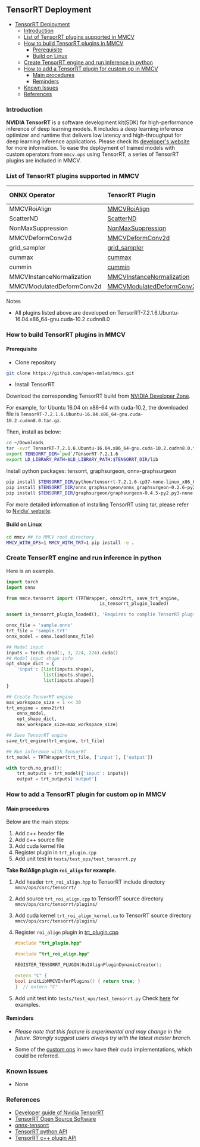 ## TensorRT Deployment

<!-- TOC -->

- [TensorRT Deployment](#tensorrt-deployment)
  - [Introduction](#introduction)
  - [List of TensorRT plugins supported in MMCV](#list-of-tensorrt-plugins-supported-in-mmcv)
  - [How to build TensorRT plugins in MMCV](#how-to-build-tensorrt-plugins-in-mmcv)
    - [Prerequisite](#prerequisite)
    - [Build on Linux](#build-on-linux)
  - [Create TensorRT engine and run inference in python](#create-tensorrt-engine-and-run-inference-in-python)
  - [How to add a TensorRT plugin for custom op in MMCV](#how-to-add-a-tensorrt-plugin-for-custom-op-in-mmcv)
    - [Main procedures](#main-procedures)
    - [Reminders](#reminders)
  - [Known Issues](#known-issues)
  - [References](#references)

<!-- TOC -->

### Introduction

**NVIDIA TensorRT** is a software development kit(SDK) for high-performance inference of deep learning models. It includes a deep learning inference optimizer and runtime that delivers low latency and high-throughput for deep learning inference applications. Please check its [developer's website](https://developer.nvidia.com/tensorrt) for more information.
To ease the deployment of trained models with custom operators from `mmcv.ops` using TensorRT, a series of TensorRT plugins are included in MMCV.

### List of TensorRT plugins supported in MMCV

| ONNX Operator             | TensorRT Plugin                                                                 | MMCV Releases |
|:--------------------------|:--------------------------------------------------------------------------------|:-------------:|
| MMCVRoiAlign              | [MMCVRoiAlign](./tensorrt_custom_ops.md#mmcvroialign)                           |     1.2.6     |
| ScatterND                 | [ScatterND](./tensorrt_custom_ops.md#scatternd)                                 |     1.2.6     |
| NonMaxSuppression         | [NonMaxSuppression](./tensorrt_custom_ops.md#nonmaxsuppression)                 |     1.3.0     |
| MMCVDeformConv2d          | [MMCVDeformConv2d](./tensorrt_custom_ops.md#mmcvdeformconv2d)                   |     1.3.0     |
| grid_sampler              | [grid_sampler](./tensorrt_custom_ops.md#grid-sampler)                           |     1.3.1     |
| cummax                    | [cummax](./tensorrt_custom_ops.md#cummax)                                       |     1.3.5     |
| cummin                    | [cummin](./tensorrt_custom_ops.md#cummin)                                       |     1.3.5     |
| MMCVInstanceNormalization | [MMCVInstanceNormalization](./tensorrt_custom_ops.md#mmcvinstancenormalization) |     1.3.5     |
| MMCVModulatedDeformConv2d | [MMCVModulatedDeformConv2d](./tensorrt_custom_ops.md#mmcvmodulateddeformconv2d) |     1.3.8     |

Notes

- All plugins listed above are developed on TensorRT-7.2.1.6.Ubuntu-16.04.x86_64-gnu.cuda-10.2.cudnn8.0

### How to build TensorRT plugins in MMCV

#### Prerequisite

- Clone repository

```bash
git clone https://github.com/open-mmlab/mmcv.git
```

- Install TensorRT

Download the corresponding TensorRT build from [NVIDIA Developer Zone](https://developer.nvidia.com/nvidia-tensorrt-download).

For example, for Ubuntu 16.04 on x86-64 with cuda-10.2, the downloaded file is `TensorRT-7.2.1.6.Ubuntu-16.04.x86_64-gnu.cuda-10.2.cudnn8.0.tar.gz`.

Then, install as below:

```bash
cd ~/Downloads
tar -xvzf TensorRT-7.2.1.6.Ubuntu-16.04.x86_64-gnu.cuda-10.2.cudnn8.0.tar.gz
export TENSORRT_DIR=`pwd`/TensorRT-7.2.1.6
export LD_LIBRARY_PATH=$LD_LIBRARY_PATH:$TENSORRT_DIR/lib
```

Install python packages: tensorrt, graphsurgeon, onnx-graphsurgeon

```bash
pip install $TENSORRT_DIR/python/tensorrt-7.2.1.6-cp37-none-linux_x86_64.whl
pip install $TENSORRT_DIR/onnx_graphsurgeon/onnx_graphsurgeon-0.2.6-py2.py3-none-any.whl
pip install $TENSORRT_DIR/graphsurgeon/graphsurgeon-0.4.5-py2.py3-none-any.whl
```

For more detailed information of installing TensorRT using tar, please refer to [Nvidia' website](https://docs.nvidia.com/deeplearning/tensorrt/archives/tensorrt-721/install-guide/index.html#installing-tar).

#### Build on Linux

```bash
cd mmcv ## to MMCV root directory
MMCV_WITH_OPS=1 MMCV_WITH_TRT=1 pip install -e .
```

### Create TensorRT engine and run inference in python

Here is an example.

```python
import torch
import onnx

from mmcv.tensorrt import (TRTWrapper, onnx2trt, save_trt_engine,
                                   is_tensorrt_plugin_loaded)

assert is_tensorrt_plugin_loaded(), 'Requires to complie TensorRT plugins in mmcv'

onnx_file = 'sample.onnx'
trt_file = 'sample.trt'
onnx_model = onnx.load(onnx_file)

## Model input
inputs = torch.rand(1, 3, 224, 224).cuda()
## Model input shape info
opt_shape_dict = {
    'input': [list(inputs.shape),
              list(inputs.shape),
              list(inputs.shape)]
}

## Create TensorRT engine
max_workspace_size = 1 << 30
trt_engine = onnx2trt(
    onnx_model,
    opt_shape_dict,
    max_workspace_size=max_workspace_size)

## Save TensorRT engine
save_trt_engine(trt_engine, trt_file)

## Run inference with TensorRT
trt_model = TRTWrapper(trt_file, ['input'], ['output'])

with torch.no_grad():
    trt_outputs = trt_model({'input': inputs})
    output = trt_outputs['output']

```

### How to add a TensorRT plugin for custom op in MMCV

#### Main procedures

Below are the main steps:

1. Add c++ header file
2. Add c++ source file
3. Add cuda kernel file
4. Register plugin in `trt_plugin.cpp`
5. Add unit test in `tests/test_ops/test_tensorrt.py`

**Take RoIAlign plugin `roi_align` for example.**

1. Add header `trt_roi_align.hpp` to TensorRT include directory `mmcv/ops/csrc/tensorrt/`
2. Add source `trt_roi_align.cpp` to TensorRT source directory `mmcv/ops/csrc/tensorrt/plugins/`
3. Add cuda kernel `trt_roi_align_kernel.cu` to TensorRT source directory `mmcv/ops/csrc/tensorrt/plugins/`
4. Register `roi_align` plugin in [trt_plugin.cpp](https://github.com/open-mmlab/mmcv/blob/master/mmcv/ops/csrc/tensorrt/plugins/trt_plugin.cpp)

    ```c++
    #include "trt_plugin.hpp"

    #include "trt_roi_align.hpp"

    REGISTER_TENSORRT_PLUGIN(RoIAlignPluginDynamicCreator);

    extern "C" {
    bool initLibMMCVInferPlugins() { return true; }
    }  // extern "C"
    ```

5. Add unit test into `tests/test_ops/test_tensorrt.py`
   Check [here](https://github.com/open-mmlab/mmcv/blob/master/tests/test_ops/test_tensorrt.py) for examples.

#### Reminders

- *Please note that this feature is experimental and may change in the future. Strongly suggest users always try with the latest master branch.*

- Some of the [custom ops](https://mmcv.readthedocs.io/en/latest/ops.html) in `mmcv` have their cuda implementations, which could be referred.

### Known Issues

- None

### References

- [Developer guide of Nvidia TensorRT](https://docs.nvidia.com/deeplearning/tensorrt/developer-guide/index.html)
- [TensorRT Open Source Software](https://github.com/NVIDIA/TensorRT)
- [onnx-tensorrt](https://github.com/onnx/onnx-tensorrt)
- [TensorRT python API](https://docs.nvidia.com/deeplearning/tensorrt/api/python_api/index.html)
- [TensorRT c++ plugin API](https://docs.nvidia.com/deeplearning/tensorrt/api/c_api/classnvinfer1_1_1_i_plugin.html)
